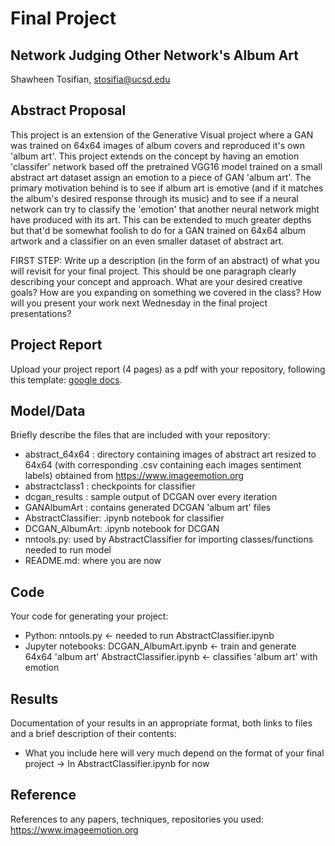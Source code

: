 # Final Project
## Network Judging Other Network's Album Art

Shawheen Tosifian, stosifia@ucsd.edu

## Abstract Proposal

This project is an extension of the Generative Visual project where a GAN was trained on 64x64 images of album covers and reproduced it's own 'album art'. This project extends on the concept by having an emotion 'classifer' network based off the pretrained VGG16 model trained on a small abstract art dataset assign an emotion to a piece of GAN 'album art'. The primary motivation behind is to see if album art is emotive (and if it matches the album's desired response through its music) and to see if a neural network can try to classify the 'emotion' that another neural network might have produced with its art. This can be extended to much greater depths but that'd be somewhat foolish to do for a GAN trained on 64x64 album artwork and a classifier on an even smaller dataset of abstract art.


FIRST STEP: Write up a description (in the form of an abstract) of what you will revisit for your final project. This should be one paragraph clearly describing your concept and approach. What are your desired creative goals? How are you expanding on something we covered in the class? How will you present your work next Wednesday in the final project presentations? 

## Project Report

Upload your project report (4 pages) as a pdf with your repository, following this template: [google docs](https://drive.google.com/open?id=1mgIxwX1VseLyeM9uPSv5GJQgRWNFqtBZ0GKE9d4Qxww).

## Model/Data

Briefly describe the files that are included with your repository:
- abstract_64x64 : directory containing images of abstract art resized to 64x64 (with corresponding .csv containing
                   each images sentiment labels) obtained from https://www.imageemotion.org
- abstractclass1 : checkpoints for classifier
- dcgan_results : sample output of DCGAN over every iteration
- GANAlbumArt : contains generated DCGAN 'album art' files
- AbstractClassifier: .ipynb notebook for classifier
- DCGAN_AlbumArt: .ipynb notebook for DCGAN
- nntools.py: used by AbstractClassifier for importing classes/functions needed to run model
- README.md: where you are now

## Code

Your code for generating your project:
- Python: nntools.py <- needed to run AbstractClassifier.ipynb
- Jupyter notebooks: DCGAN_AlbumArt.ipynb <- train and generate 64x64 'album art'
                     AbstractClassifier.ipynb <- classifies 'album art' with emotion

## Results

Documentation of your results in an appropriate format, both links to files and a brief description of their contents:
- What you include here will very much depend on the format of your final project
-> In AbstractClassifier.ipynb for now


## Reference

References to any papers, techniques, repositories you used:
https://www.imageemotion.org
